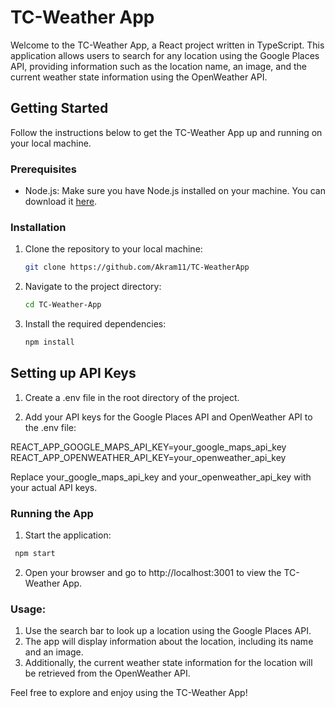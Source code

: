 # TC-Weather App

Welcome to the TC-Weather App, a React project written in TypeScript. This application allows users to search for any location using the Google Places API, providing information such as the location name, an image, and the current weather state information using the OpenWeather API.

## Getting Started

Follow the instructions below to get the TC-Weather App up and running on your local machine.

### Prerequisites

- Node.js: Make sure you have Node.js installed on your machine. You can download it [here](https://nodejs.org/).

### Installation

1. Clone the repository to your local machine:

   ```bash
   git clone https://github.com/Akram11/TC-WeatherApp

   ```

2. Navigate to the project directory:

   ```bash
   cd TC-Weather-App

   ```

3. Install the required dependencies:
   ```bash
   npm install
   ```

## Setting up API Keys

1. Create a .env file in the root directory of the project.

2. Add your API keys for the Google Places API and OpenWeather API to the .env file:

REACT_APP_GOOGLE_MAPS_API_KEY=your_google_maps_api_key
REACT_APP_OPENWEATHER_API_KEY=your_openweather_api_key

Replace your_google_maps_api_key and your_openweather_api_key with your actual API keys.

### Running the App

1. Start the application:

```bash
 npm start
```

2. Open your browser and go to http://localhost:3001 to view the TC-Weather App.

### Usage:

1. Use the search bar to look up a location using the Google Places API.
2. The app will display information about the location, including its name and an image.
3. Additionally, the current weather state information for the location will be retrieved from the OpenWeather API.

Feel free to explore and enjoy using the TC-Weather App!
